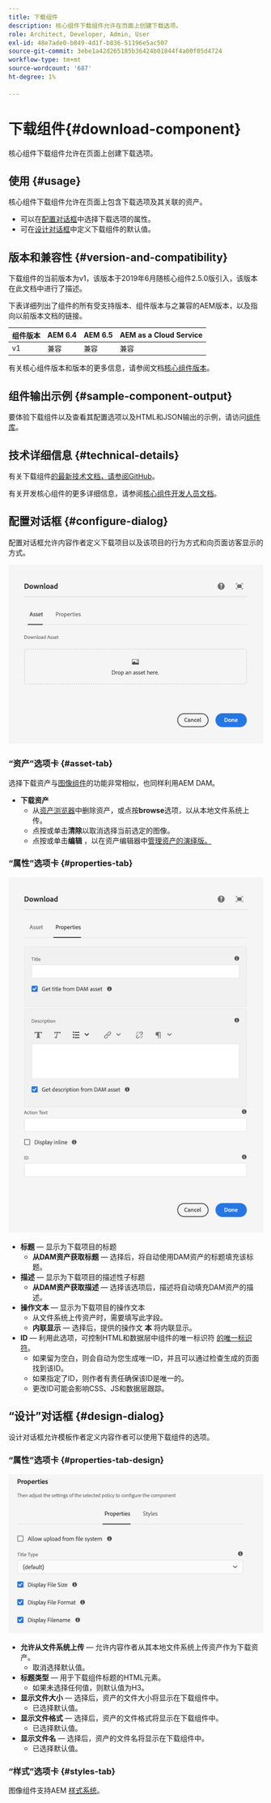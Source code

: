 ```yaml
---
title: 下载组件
description: 核心组件下载组件允许在页面上创建下载选项。
role: Architect, Developer, Admin, User
exl-id: 48e7ade0-b849-4d1f-b836-51196e5ac507
source-git-commit: 3ebe1a42d265185b36424b01844f4a00f05d4724
workflow-type: tm+mt
source-wordcount: '687'
ht-degree: 1%

---
```


# 下载组件{#download-component}

核心组件下载组件允许在页面上创建下载选项。

## 使用 {#usage}

核心组件下载组件允许在页面上包含下载选项及其关联的资产。

* 可以在[配置对话框](#configure-dialog)中选择下载选项的属性。
* 可在[设计对话框](#design-dialog)中定义下载组件的默认值。

## 版本和兼容性 {#version-and-compatibility}

下载组件的当前版本为v1，该版本于2019年6月随核心组件2.5.0版引入，该版本在此文档中进行了描述。

下表详细列出了组件的所有受支持版本、组件版本与之兼容的AEM版本，以及指向以前版本文档的链接。

| 组件版本 | AEM 6.4 | AEM 6.5 | AEM as a Cloud Service |
|--- |--- |---|---|
| v1 | 兼容 | 兼容 | 兼容 |

有关核心组件版本和版本的更多信息，请参阅文档[核心组件版本](/help/versions.md)。

## 组件输出示例 {#sample-component-output}

要体验下载组件以及查看其配置选项以及HTML和JSON输出的示例，请访问[组件库](https://adobe.com/go/aem_cmp_library_download)。

## 技术详细信息 {#technical-details}

有关下载组件[的最新技术文档，请参阅GitHub](https://adobe.com/go/aem_cmp_tech_download_v1)。

有关开发核心组件的更多详细信息，请参阅[核心组件开发人员文档](/help/developing/overview.md)。

## 配置对话框 {#configure-dialog}

配置对话框允许内容作者定义下载项目以及该项目的行为方式和向页面访客显示的方式。

![下载组件编辑对话框的资产选项卡](/help/assets/download-edit-asset.png)

### “资产”选项卡 {#asset-tab}

选择下载资产与[图像组件](image.md)的功能非常相似，也同样利用AEM DAM。

* **下载资产**
   * 从[资产浏览器](https://docs.adobe.com/content/help/en/experience-manager-cloud-service/sites/authoring/fundamentals/environment-tools.html)中删除资产，或点按&#x200B;**browse**&#x200B;选项，以从本地文件系统上传。
   * 点按或单击&#x200B;**清除**&#x200B;以取消选择当前选定的图像。
   * 点按或单击&#x200B;**编辑** ，以在资产编辑器中[管理资产的演绎版。](https://docs.adobe.com/content/help/en/experience-manager-cloud-service/assets/manage/manage-digital-assets.html)

### “属性”选项卡 {#properties-tab}

![下载组件编辑对话框的属性选项卡](/help/assets/download-edit-properties.png)

* **标题**  — 显示为下载项目的标题
   * **从DAM资产获取标题**  — 选择后，将自动使用DAM资产的标题填充该标题。
* **描述**  — 显示为下载项目的描述性子标题
   * **从DAM资产获取描述**  — 选择该选项后，描述将自动填充DAM资产的描述。
* **操作文本**  — 显示为下载项目的操作文本
   * 从文件系统上传资产时，需要填写此字段。
   * **内联显示**  — 选择后，提供的操作文 **本** 将内联显示。
* **ID**  — 利用此选项，可控制HTML和数据层中组件的唯一标识符 [的唯一标识符](/help/developing/data-layer/overview.md)。
   * 如果留为空白，则会自动为您生成唯一ID，并且可以通过检查生成的页面找到该ID。
   * 如果指定了ID，则作者有责任确保该ID是唯一的。
   * 更改ID可能会影响CSS、JS和数据层跟踪。

## “设计”对话框 {#design-dialog}

设计对话框允许模板作者定义内容作者可以使用下载组件的选项。

### “属性”选项卡 {#properties-tab-design}

![下载组件的设计对话框](/help/assets/download-design.png)

* **允许从文件系统上传**  — 允许内容作者从其本地文件系统上传资产作为下载资产。
   * 取消选择默认值。
* **标题类型**  — 用于下载组件标题的HTML元素。
   * 如果未选择任何值，则默认值为H3。
* **显示文件大小**  — 选择后，资产的文件大小将显示在下载组件中。
   * 已选择默认值。
* **显示文件格式**  — 选择后，资产的文件格式将显示在下载组件中。
   * 已选择默认值。
* **显示文件名**  — 选择后，资产的文件名将显示在下载组件中。
   * 已选择默认值。

### “样式”选项卡 {#styles-tab}

图像组件支持AEM [样式系统](/help/get-started/authoring.md#component-styling)。
